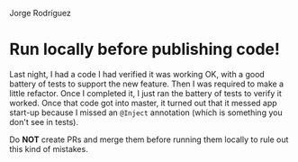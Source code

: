 Jorge Rodríguez

# Run locally before publishing code!

Last night, I had a code I had verified it was working OK, with a good battery of tests to support the new feature. Then I was required to make a little refactor. Once I completed it, I just ran the battery of tests to verify it worked. Once that code got into master, it turned out that it messed app start-up because I missed an `@Inject` annotation (which is something you don't see in tests). 

Do **NOT** create PRs and merge them before running them locally to rule out this kind of mistakes.
